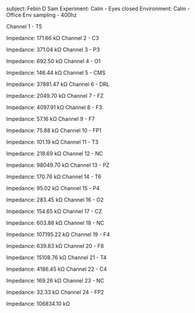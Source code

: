 subject: Febin D Sam
Experiment: Calm - Eyes closed
Environment: Calm - Office Env
sampling - 400hz

Channel 1 - T5

Impedance: 171.66 kΩ
Channel 2 - C3

Impedance: 371.04 kΩ
Channel 3 - P3

Impedance: 692.50 kΩ
Channel 4 - O1

Impedance: 146.44 kΩ
Channel 5 - CMS

Impedance: 37881.47 kΩ
Channel 6 - DRL

Impedance: 2049.70 kΩ
Channel 7 - FZ

Impedance: 4097.91 kΩ
Channel 8 - F3

Impedance: 57.16 kΩ
Channel 9 - F7

Impedance: 75.88 kΩ
Channel 10 - FP1

Impedance: 101.19 kΩ
Channel 11 - T3

Impedance: 218.69 kΩ
Channel 12 - NC

Impedance: 98049.70 kΩ
Channel 13 - PZ

Impedance: 170.76 kΩ
Channel 14 - T6

Impedance: 95.02 kΩ
Channel 15 - P4

Impedance: 283.45 kΩ
Channel 16 - O2

Impedance: 154.65 kΩ
Channel 17 - CZ

Impedance: 603.88 kΩ
Channel 18 - NC

Impedance: 107195.22 kΩ
Channel 19 - F4

Impedance: 639.83 kΩ
Channel 20 - F8

Impedance: 15108.76 kΩ
Channel 21 - T4

Impedance: 4186.45 kΩ
Channel 22 - C4

Impedance: 169.26 kΩ
Channel 23 - NC

Impedance: 32.33 kΩ
Channel 24 - FP2

Impedance: 106834.10 kΩ